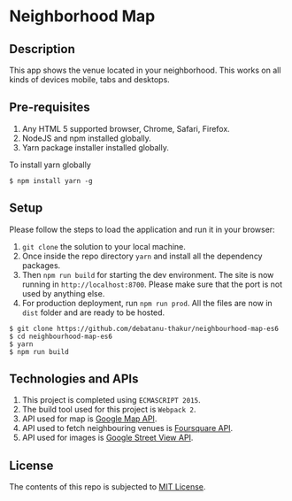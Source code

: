 # Neighborhood Map
## Description
This app shows the venue located in your neighborhood. This works on all kinds of devices mobile, tabs and desktops.
## Pre-requisites
1. Any HTML 5 supported browser, Chrome, Safari, Firefox.
2. NodeJS and npm installed globally.
3. Yarn package installer installed globally.

To install yarn globally 
```
$ npm install yarn -g
```

## Setup
Please follow the steps to load the application and run it in your browser:


1. `git clone` the solution to your local machine. 
2. Once inside the repo directory `yarn` and install all the dependency packages.
3. Then `npm run build` for starting the dev environment.
The site is now running in `http://localhost:8700`. Please make sure that the port is not used by anything else.
4. For production deployment, run `npm run prod`. All the files are now in `dist` folder and are ready to be hosted.
```
$ git clone https://github.com/debatanu-thakur/neighbourhood-map-es6
$ cd neighbourhood-map-es6
$ yarn
$ npm run build
```

## Technologies and APIs
1. This project is completed using `ECMASCRIPT 2015`.
2. The build tool used for this project is `Webpack 2`.
3. API used for map is [Google Map API](https://developers.google.com/maps/documentation/javascript/).
4. API used to fetch neighbouring venues is [Foursquare API](https://developer.foursquare.com/).
5. API used for images is [Google Street View API](https://developers.google.com/maps/documentation/streetview/).

## License
The contents of this repo is subjected to [MIT License](https://github.com/debatanu-thakur/license-store/blob/master/mit_license.txt).